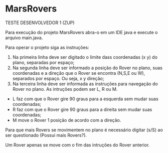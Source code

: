 # MarsRovers
TESTE DESENVOLVEDOR 1 (ZUP)

Para execução do projeto MarsRovers abra-o em um IDE java e execute o arquivo main.java.

Para operar o projeto siga as instruções:
1) Na primeira linha deve ser digitado o limite dass coordenadas (x y) do plano, separadas por espaço;
2) Na segunda linha deve ser informado a posição do Rover no plano, suas coordenadas e a direção que o Rover se encontra (N,S,E ou W), separados por espaço. Ou seja, x y direção;
3) Na terceira linha deve ser informada as instruções para navegação do Rover no plano. As intruções podem ser L, R ou M. 
- L faz com que o Rover gire 90 graus para a esquerda sem mudar suas coordenadas;
- R faz com que o Rover gire 90 graus para a direita sem mudar suas coordenadas;
- M move o Rover 1 posição de acordo com a direção.


Para que mais Rovers se movimentem no plano é necessário digitar (s/S) ao ser questionado (Possui mais Rovers?).

Um Rover apenas se move com o fim das intruções do Rover anterior.
